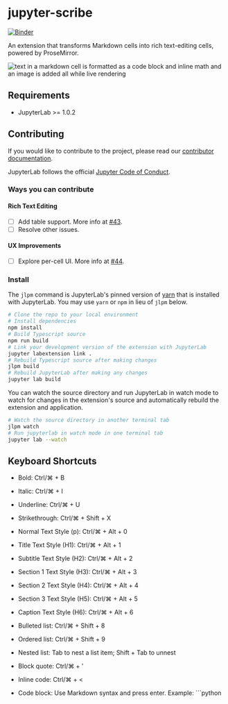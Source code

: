 # jupyter-scribe
[![Binder](https://mybinder.org/badge_logo.svg)](https://mybinder.org/v2/gh/jupytercalpoly/jupyterlab-richtext-mode/master?urlpath=lab/tree/notebooks/Demo.ipynb)

An extension that transforms Markdown cells into rich text-editing cells, powered by ProseMirror.

![text in a markdown cell is formatted as a code block and inline math and an image is added all while live rendering](./gif/example.gif)

## Requirements

* JupyterLab >= 1.0.2


## Contributing

If you would like to contribute to the project, please read our [contributor documentation](https://github.com/jupyterlab/jupyterlab/blob/master/CONTRIBUTING.md).

JupyterLab follows the official [Jupyter Code of Conduct](https://jupyter.org/conduct).

### Ways you can contribute

#### Rich Text Editing

- [ ] Add table support. More info at [#43](https://github.com/jupytercalpoly/jupyterlab-richtext-mode/issues/43).
- [ ] Resolve other issues.

#### UX Improvements

- [ ] Explore per-cell UI. More info at [#44](https://github.com/jupytercalpoly/jupyterlab-richtext-mode/issues/44).

### Install

The `jlpm` command is JupyterLab's pinned version of
[yarn](https://yarnpkg.com/) that is installed with JupyterLab. You may use
`yarn` or `npm` in lieu of `jlpm` below.

```bash
# Clone the repo to your local environment
# Install dependencies
npm install
# Build Typescript source
npm run build
# Link your development version of the extension with JupyterLab
jupyter labextension link .
# Rebuild Typescript source after making changes
jlpm build
# Rebuild JupyterLab after making any changes
jupyter lab build
```

You can watch the source directory and run JupyterLab in watch mode to watch for changes in the extension's source and automatically rebuild the extension and application.

```bash
# Watch the source directory in another terminal tab
jlpm watch
# Run jupyterlab in watch mode in one terminal tab
jupyter lab --watch
```

## Keyboard Shortcuts

- Bold: Ctrl/⌘ + B
- Italic: Ctrl/⌘ + I
- Underline: Ctrl/⌘ + U
- Strikethrough: Ctrl/⌘ + Shift + X

- Normal Text Style (p): Ctrl/⌘ + Alt + 0
- Title Text Style (H1): Ctrl/⌘ + Alt + 1
- Subtitle Text Style (H2): Ctrl/⌘ + Alt + 2
- Section 1 Text Style (H3): Ctrl/⌘ + Alt + 3
- Section 2 Text Style (H4): Ctrl/⌘ + Alt + 4
- Section 3 Text Style (H5): Ctrl/⌘ + Alt + 5
- Caption Text Style (H6): Ctrl/⌘ + Alt + 6

- Bulleted list: Ctrl/⌘ + Shift + 8
- Ordered list: Ctrl/⌘ + Shift + 9
- Nested list: Tab to nest a list item; Shift + Tab to unnest
- Block quote:  Ctrl/⌘ + '
- Inline code: Ctrl/⌘ + <
- Code block: Use Markdown syntax and press enter. Example: ```python
